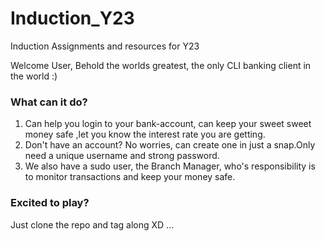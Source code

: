 # Induction_Y23
Induction Assignments and resources for Y23

Welcome User, Behold the worlds greatest, the only CLI banking client in the world :) 

### What can it do?<br>
1. Can help you login to your bank-account, can keep your sweet sweet money safe ,let you know the interest rate you are getting.
2. Don't have an account? No worries, can create one in just a snap.Only need a unique username and strong password.
3. We also have a sudo user, the Branch Manager, who's responsibility is to monitor transactions and keep your money safe.


### Excited to play?
Just clone the repo and tag along XD ...